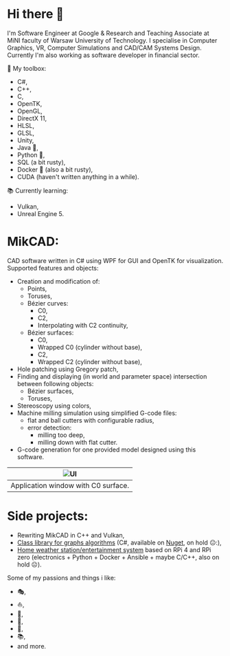 # Hi there 👋
I'm Software Engineer at Google & Research and Teaching Associate at MiNI faculty of Warsaw University of Technology. I specialise in Computer Graphics, VR, Computer Simulations and CAD/CAM Systems Design.
Currently I'm also working as software developer in financial sector.
<!--
**WojcikMikolaj/WojcikMikolaj** is a ✨ _special_ ✨ repository because its `README.md` (this file) appears on your GitHub profile.

Here are some ideas to get you started:

- 🔭 I’m currently working on ...
- 🌱 I’m currently learning ...
- 👯 I’m looking to collaborate on ...
- 🤔 I’m looking for help with ...
- 💬 Ask me about ...
- 📫 How to reach me: ...
- 😄 Pronouns: ...
- ⚡ Fun fact: ...
-->

🧰 My toolbox:
- C#,
- C++,
- C,
- OpenTK,
- OpenGL,
- DirectX 11,
- HLSL,
- GLSL,
- Unity,
- Java 🌋,
- Python 🐍,
- SQL (a bit rusty),
- Docker 🐳 (also a bit rusty),
- CUDA (haven't written anything in a while).

:books: Currently learning:
- Vulkan,
- Unreal Engine 5.

# MikCAD:
CAD software written in C# using WPF for GUI and OpenTK for visualization.\
Supported features and objects:
  - Creation and modification of:
    - Points,
    - Toruses,
    - Bézier curves:
      - C0,
      - C2,
      - Interpolating with C2 continuity,
    - Bézier surfaces:
      - C0,
      - Wrapped C0 (cylinder without base),
      - C2,
      - Wrapped C2 (cylinder without base),
  - Hole patching using Gregory patch,
  - Finding and displaying (in world and parameter space) intersection between following objects:
    - Bézier surfaces,
    - Toruses,  
  - Stereoscopy using colors,
  - Machine milling simulation using simplified G-code files:
    - flat and ball cutters with configurable radius,
    - error detection:
      - milling too deep,
      - milling down with flat cutter.
  - G-code generation for one provided model designed using this software.
 

 |![UI](https://user-images.githubusercontent.com/52234302/237031281-fd6f2fd8-a71e-4c40-a6ce-885781d7b2a4.png)|
 |:--:|
 |Application window with C0 surface.|

 
  
 

# Side projects:
- Rewriting MikCAD in C++ and Vulkan,
- [Class library for graphs algorithms](https://github.com/WojcikMikolaj/GraphsLibrary) (C#, available on [Nuget](https://www.nuget.org/packages/Mikwk.GraphLibrary/), on hold 😐:),
- [Home weather station/entertainment system](https://github.com/WojcikMikolaj/WeatherStation) based on RPi 4 and RPi zero (electronics + Python + Docker + Ansible + maybe C/C++, also on hold ☹️).

Some of my passions and things i like:
- :performing_arts:,
- :sailboat:,
- :tennis:,
- :ski:,
- 🧗,
- 📚,
- and more.
